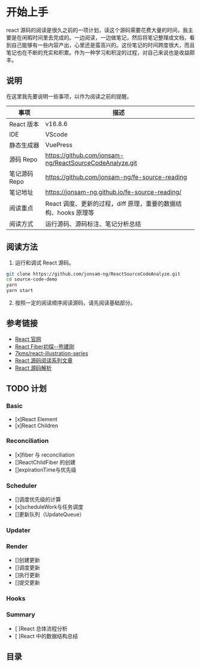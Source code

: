 # 开始上手

react 源码的阅读是很久之前的一项计划，读这个源码需要花费大量的时间，我主要是在闲暇时间里去完成的。一边阅读，一边做笔记，然后将笔记整理成文档，看到自己能够有一些内容产出，心里还是蛮高兴的。这份笔记的时间跨度很大，而且笔记也在不断的充实和积累。作为一种学习和积淀的过程，对自己来说也是收益颇丰。

## 说明

在这里我先要说明一些事项，以作为阅读之前的提醒。

| 事项          | 描述                                                            |
| ------------- | --------------------------------------------------------------- |
| React 版本    | v16.8.6                                                         |
| IDE           | VScode                                                          |
| 静态生成器    | VuePress                                                        |
| 源码 Repo     | https://github.com/jonsam-ng/ReactSourceCodeAnalyze.git         |
| 笔记源码 Repo | https://github.com/jonsam-ng/fe-source-reading                  |
| 笔记地址      | https://jonsam-ng.github.io/fe-source-reading/                  |
| 阅读重点      | React 调度、更新的过程，diff 原理，重要的数据结构、hooks 原理等 |
| 阅读方式      | 运行源码、源码标注、笔记分析总结                                |

## 阅读方法

1. 运行和调试 React 源码。

```bash
git clone https://github.com/jonsam-ng/ReactSourceCodeAnalyze.git 
cd source-code-demo
yarn 
yarn start
```

2. 按照一定的阅读顺序阅读源码，请先阅读基础部分。

## 参考链接

- [React 官网](https://reactjs.org/docs/getting-started.html)
- [React Fiber初探--熊建刚](https://my.oschina.net/u/3451529/blog/1583894?spm=a2c6h.12873639.0.0.1360375buUhrfF)
- [7kms/react-illustration-series](https://github.com/7kms/react-illustration-series)
- [React 源码阅读系列文章](https://www.zhihu.com/column/c_1203007131219533824)
- [React 源码解析](https://react.jokcy.me/)

## TODO 计划

### Basic 

- [x]React Element
- [x]React Children


### Reconciliation

- [x]fiber 与 reconciliation
- []ReactChildFiber 的创建
- []expirationTime与优先级

### Scheduler

- []调度优先级的计算
- [x]scheduleWork与任务调度
- []更新队列（UpdateQueue）

### Updater

### Render

- []创建更新
- []调度更新
- []执行更新
- []提交更新

### Hooks

### Summary

- [ ]React 总体流程分析
- [ ]React 中的数据结构总结

## 目录

<GlobalTableOfContents />
